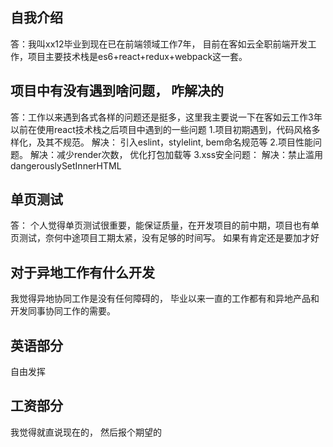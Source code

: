 ## 自我介绍
答：我叫xx12毕业到现在已在前端领域工作7年， 目前在客如云全职前端开发工作，项目主要技术栈是es6+react+redux+webpack这一套。
## 项目中有没有遇到啥问题， 咋解决的
答：工作以来遇到各式各样的问题还是挺多，这里我主要说一下在客如云工作3年以前在使用react技术栈之后项目中遇到的一些问题
1.项目初期遇到，代码风格多样化，及其不规范。 解决： 引入eslint，stylelint, bem命名规范等
2.项目性能问题。 解决：减少render次数， 优化打包加载等
3.xss安全问题： 解决：禁止滥用dangerouslySetInnerHTML
## 单页测试
答： 个人觉得单页测试很重要，能保证质量，在开发项目的前中期，项目也有单页测试，奈何中途项目工期太紧，没有足够的时间写。 如果有肯定还是要加才好
## 对于异地工作有什么开发
我觉得异地协同工作是没有任何障碍的， 毕业以来一直的工作都有和异地产品和开发同事协同工作的需要。
## 英语部分
自由发挥

## 工资部分
我觉得就直说现在的， 然后报个期望的

